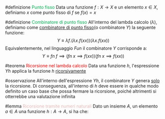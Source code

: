 #definizione <font color="#00b050">Punto fisso</font>
   Data una funzione $f:X\rightarrow X$ e un elemento $x\in X$, definiamo $x$ come punto fisso di 
   $f$ se $f(x)=x$ 

#definizione <font color="#00b050">Combinatore di punto fisso</font>
   All'interno del lambda calcolo ($\lambda$), definiamo come <u>combinatore di punto fisso</u>(o combinatore $Y$) la seguente funzione:$$Y\equiv\lambda f.(\lambda x.f(xx))(\lambda x.f(xx))$$
   Equivalentemente, nel linguaggio $Fun$ il combinatore $Y$ corrisponde a:$$Y\equiv fn\;f\implies(fn\;x\implies f(xx))(fn\;x\implies f(xx))$$

#teorema <font color="#ff0000">Ricorsione nel lambda calcolo</font>
   Data una funzione $h$, l'espressione $Yh$ applica la funzione $h$ <u>ricorsivamente</u>

#osservazione 
   All'interno dell'espressione $Yh$, il combinatore $Y$ genera <u>solo</u> la ricorsione. Di conseguenza, all'interno di $h$ deve essere in qualche modo definito un caso base che possa fermare la ricorsione, poiché altrimenti si otterrebbe una valutazione infinita

#lemma <font color="#e5b9b7">Ricorsione tramite numeri naturali</font>
   Dato un insieme $A$, un elemento $a\in A$ una funzione $h:A\rightarrow A$, si ha che:$$$$